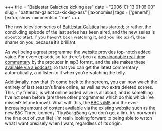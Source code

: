 +++
title = "Battlestar Galactica kicking ass"
date = "2006-01-13 01:06:00"
slug = "battlestar-galactica-kicking-ass"
[taxonomies]
tags = ['general']
[extra]
show_comments = "true"
+++

The new television series of [Battlestar Galatica](http://www.scifi.com/battlestar/) has started; or rather, the concluding episode of the last series has been aired, and the new series is about to start. If you haven’t been watching it, and you like sci-fi, then shame on you, because it’s brilliant.

As well being a great programme, the website provides top-notch added value. For every episode so far there’s been a [downloadable real-time commentary](http://www.scifi.com/battlestar/downloads/podcast/) by the producer in mp3 format, and the site makes these [available via a podcast](http://www.scifi.com/battlestar/downloads/podcast/podcast.xml), so that you can get the latest commentary automatically, and listen to it when you’re watching the telly.

Additionally, now that it’s come back to the screens, you can now watch the entirety of last season’s finale online, as well as two extra deleted scenes. This, my friends, is what online added value is all about, and is something I’ve not seen before (are there other programmes which do this which I’ve missed? let me know!). What with this, the [BBCs iMP](http://www.bbc.co.uk/imp/) and the ever-increasing amount of content available via the existing website such as the new BBC Three ‘comedy’ TittyBangBang (you don’t get a link, it’s not worth the time out of your life), I’m really looking forward to being able to watch what I want precisely when I want, regardless of its origin.
